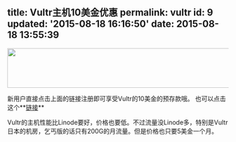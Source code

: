 title: Vultr主机10美金优惠
permalink: vultr
id: 9
updated: '2015-08-18 16:16:50'
date: 2015-08-18 13:55:39
---

<a href="https://www.vultr.com/?ref=6844974"><img src="https://www.vultr.com/media/728x90_01.gif" width="728" height="90"></a>


新用户直接点击上面的链接注册即可享受Vultr的10美金的预存款哦。
也可以点击这个**[链接](https://www.vultr.com/?ref=6844974)**

Vultr的主机性能比Linode要好，价格也要低。不过流量没Linode多，特别是Vultr日本的机房，乞丐版的话只有200G的月流量。但是价格也只要5美金一个月。